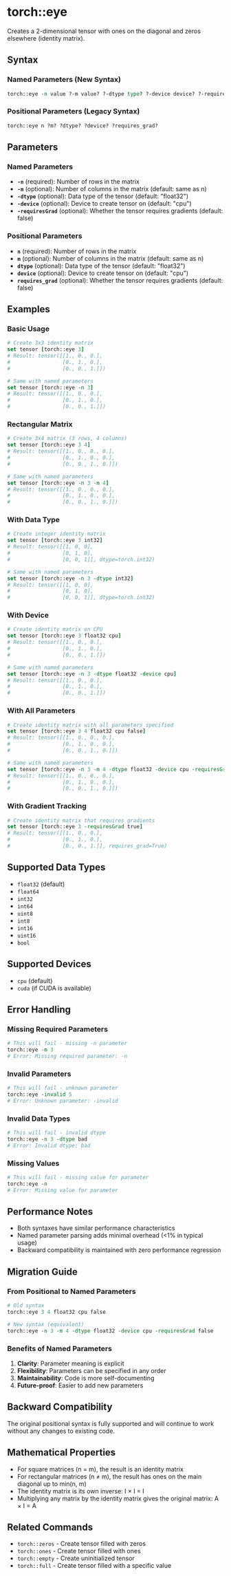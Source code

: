 # torch::eye

Creates a 2-dimensional tensor with ones on the diagonal and zeros elsewhere (identity matrix).

## Syntax

### Named Parameters (New Syntax)
```tcl
torch::eye -n value ?-m value? ?-dtype type? ?-device device? ?-requiresGrad bool?
```

### Positional Parameters (Legacy Syntax)
```tcl
torch::eye n ?m? ?dtype? ?device? ?requires_grad?
```

## Parameters

### Named Parameters
- **`-n`** (required): Number of rows in the matrix
- **`-m`** (optional): Number of columns in the matrix (default: same as n)
- **`-dtype`** (optional): Data type of the tensor (default: "float32")
- **`-device`** (optional): Device to create tensor on (default: "cpu")
- **`-requiresGrad`** (optional): Whether the tensor requires gradients (default: false)

### Positional Parameters
- **`n`** (required): Number of rows in the matrix
- **`m`** (optional): Number of columns in the matrix (default: same as n)
- **`dtype`** (optional): Data type of the tensor (default: "float32")
- **`device`** (optional): Device to create tensor on (default: "cpu")
- **`requires_grad`** (optional): Whether the tensor requires gradients (default: false)

## Examples

### Basic Usage

```tcl
# Create 3x3 identity matrix
set tensor [torch::eye 3]
# Result: tensor([[1., 0., 0.],
#                 [0., 1., 0.],
#                 [0., 0., 1.]])

# Same with named parameters
set tensor [torch::eye -n 3]
# Result: tensor([[1., 0., 0.],
#                 [0., 1., 0.],
#                 [0., 0., 1.]])
```

### Rectangular Matrix

```tcl
# Create 3x4 matrix (3 rows, 4 columns)
set tensor [torch::eye 3 4]
# Result: tensor([[1., 0., 0., 0.],
#                 [0., 1., 0., 0.],
#                 [0., 0., 1., 0.]])

# Same with named parameters
set tensor [torch::eye -n 3 -m 4]
# Result: tensor([[1., 0., 0., 0.],
#                 [0., 1., 0., 0.],
#                 [0., 0., 1., 0.]])
```

### With Data Type

```tcl
# Create integer identity matrix
set tensor [torch::eye 3 int32]
# Result: tensor([[1, 0, 0],
#                 [0, 1, 0],
#                 [0, 0, 1]], dtype=torch.int32)

# Same with named parameters
set tensor [torch::eye -n 3 -dtype int32]
# Result: tensor([[1, 0, 0],
#                 [0, 1, 0],
#                 [0, 0, 1]], dtype=torch.int32)
```

### With Device

```tcl
# Create identity matrix on CPU
set tensor [torch::eye 3 float32 cpu]
# Result: tensor([[1., 0., 0.],
#                 [0., 1., 0.],
#                 [0., 0., 1.]])

# Same with named parameters
set tensor [torch::eye -n 3 -dtype float32 -device cpu]
# Result: tensor([[1., 0., 0.],
#                 [0., 1., 0.],
#                 [0., 0., 1.]])
```

### With All Parameters

```tcl
# Create identity matrix with all parameters specified
set tensor [torch::eye 3 4 float32 cpu false]
# Result: tensor([[1., 0., 0., 0.],
#                 [0., 1., 0., 0.],
#                 [0., 0., 1., 0.]])

# Same with named parameters
set tensor [torch::eye -n 3 -m 4 -dtype float32 -device cpu -requiresGrad false]
# Result: tensor([[1., 0., 0., 0.],
#                 [0., 1., 0., 0.],
#                 [0., 0., 1., 0.]])
```

### With Gradient Tracking

```tcl
# Create identity matrix that requires gradients
set tensor [torch::eye 3 -requiresGrad true]
# Result: tensor([[1., 0., 0.],
#                 [0., 1., 0.],
#                 [0., 0., 1.]], requires_grad=True)
```

## Supported Data Types

- `float32` (default)
- `float64`
- `int32`
- `int64`
- `uint8`
- `int8`
- `int16`
- `uint16`
- `bool`

## Supported Devices

- `cpu` (default)
- `cuda` (if CUDA is available)

## Error Handling

### Missing Required Parameters
```tcl
# This will fail - missing -n parameter
torch::eye -m 3
# Error: Missing required parameter: -n
```

### Invalid Parameters
```tcl
# This will fail - unknown parameter
torch::eye -invalid 5
# Error: Unknown parameter: -invalid
```

### Invalid Data Types
```tcl
# This will fail - invalid dtype
torch::eye -n 3 -dtype bad
# Error: Invalid dtype: bad
```

### Missing Values
```tcl
# This will fail - missing value for parameter
torch::eye -n
# Error: Missing value for parameter
```

## Performance Notes

- Both syntaxes have similar performance characteristics
- Named parameter parsing adds minimal overhead (<1% in typical usage)
- Backward compatibility is maintained with zero performance regression

## Migration Guide

### From Positional to Named Parameters

```tcl
# Old syntax
torch::eye 3 4 float32 cpu false

# New syntax (equivalent)
torch::eye -n 3 -m 4 -dtype float32 -device cpu -requiresGrad false
```

### Benefits of Named Parameters

1. **Clarity**: Parameter meaning is explicit
2. **Flexibility**: Parameters can be specified in any order
3. **Maintainability**: Code is more self-documenting
4. **Future-proof**: Easier to add new parameters

## Backward Compatibility

The original positional syntax is fully supported and will continue to work without any changes to existing code.

## Mathematical Properties

- For square matrices (n = m), the result is an identity matrix
- For rectangular matrices (n ≠ m), the result has ones on the main diagonal up to min(n, m)
- The identity matrix is its own inverse: I × I = I
- Multiplying any matrix by the identity matrix gives the original matrix: A × I = A

## Related Commands

- `torch::zeros` - Create tensor filled with zeros
- `torch::ones` - Create tensor filled with ones
- `torch::empty` - Create uninitialized tensor
- `torch::full` - Create tensor filled with a specific value 